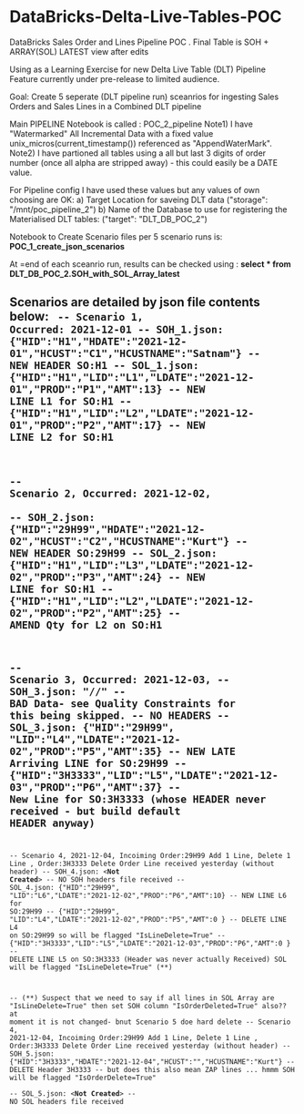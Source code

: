 # DataBricks-Delta-Live-Tables-POC
DataBricks Sales Order and Lines Pipeline POC . Final Table is SOH + ARRAY(SOL) LATEST view after edits

Using as a Learning Exercise for new Delta Live Table (DLT) Pipeline Feature currently under pre-release to limited audience.

Goal: 
Create 5 seperate (DLT pipeline run) sceanrios for ingesting Sales Orders and Sales Lines in a Combined DLT pipeline

Main PIPELINE Notebook is called : POC_2_pipeline
Note1) I have "Watermarked" All Incremental Data with a fixed value unix_micros(current_timestamp()) referenced as "AppendWaterMark".
Note2) I have partioned all tables using a all but last 3 digits of order number (once all alpha are stripped away) - this could easily be a DATE value.


For Pipeline config I have used these values but any values of own choosing are OK:
a) Target Location for saveing DLT data ("storage": "/mnt/poc_pipeline_2")
b) Name of the Database to use for registering the Materialised DLT tables:  ("target": "DLT_DB_POC_2")

Notebook to Create Scenario files per 5 scenario runs is: <B>POC_1_create_json_scenarios</B>

At =end of each sceanrio run, results can be checked using : <B>select * from DLT_DB_POC_2.SOH_with_SOL_Array_latest</B>


Scenarios are detailed by json file contents below:
<code>
-- Scenario 1, Occurred: 2021-12-01 
-- SOH_1.json: {"HID":"H1","HDATE":"2021-12-01","HCUST":"C1","HCUSTNAME":"Satnam"}           -- NEW HEADER SO:H1
-- SOL_1.json: {"HID":"H1","LID":"L1","LDATE":"2021-12-01","PROD":"P1","AMT":13}             -- NEW LINE L1 for SO:H1
--             {"HID":"H1","LID":"L2","LDATE":"2021-12-01","PROD":"P2","AMT":17}             -- NEW LINE L2 for SO:H1
--
-- Scenario 2, Occurred: 2021-12-02,  
-- SOH_2.json: {"HID":"29H99","HDATE":"2021-12-02","HCUST":"C2","HCUSTNAME":"Kurt"}          -- NEW HEADER SO:29H99
-- SOL_2.json: {"HID":"H1","LID":"L3","LDATE":"2021-12-02","PROD":"P3","AMT":24}             -- NEW LINE for SO:H1
--             {"HID":"H1","LID":"L2","LDATE":"2021-12-02","PROD":"P2","AMT":25}             -- AMEND Qty for L2 on SO:H1
--
-- Scenario 3, Occurred: 2021-12-03, 
-- SOH_3.json:  "//"  -- ****BAD Data****- see Quality Constraints for this being skipped.   -- NO HEADERS
-- SOL_3.json:  {"HID":"29H99", "LID":"L4","LDATE":"2021-12-02","PROD":"P5","AMT":35}        -- NEW LATE Arriving LINE for SO:29H99
--              {"HID":"3H3333","LID":"L5","LDATE":"2021-12-03","PROD":"P6","AMT":37}        -- New Line for SO:3H3333 (whose HEADER never received - but build default HEADER anyway)
--
-- Scenario 4, 2021-12-04, Incoiming Order:29H99  Add 1 Line, Delete 1 Line ,   Order:3H3333 Delete Order Line received yesterday (without header)
-- SOH_4.json:  <****Not Created****>                                                        -- NO SOH headers file received
-- SOL_4.json: {"HID":"29H99", "LID":"L6","LDATE":"2021-12-02","PROD":"P6","AMT":10}         -- NEW LINE L6 for SO:29H99
--             {"HID":"29H99", "LID":"L4","LDATE":"2021-12-02","PROD":"P5","AMT":0 }         -- DELETE LINE L4 on SO:29H99  so will be flagged "IsLineDelete=True"
--             {"HID":"3H3333","LID":"L5","LDATE":"2021-12-03","PROD":"P6","AMT":0 }         -- DELETE LINE L5 on SO:3H3333 (Header was never actually Received)  SOL will be flagged "IsLineDelete=True"  (**)

-- (**) Suspect that we need to say if all lines in SOL Array are "IsLineDelete=True" then set SOH column "IsOrderDeleted=True" also?? at moment it is not changed- bnut Scenario 5 doe hard delete
-- Scenario 4, 2021-12-04, Incoiming Order:29H99  Add 1 Line, Delete 1 Line ,   Order:3H3333 Delete Order Line received yesterday (without header)
-- SOH_5.json: {"HID":"3H3333","HDATE":"2021-12-04","HCUST":"","HCUSTNAME":"Kurt"}           -- DELETE  Header 3H3333  -- but does this also mean ZAP lines ... hmmm  SOH will be flagged "IsOrderDelete=True"  
-- SOL_5.json: <****Not Created****>                                                         -- NO SOL headers file received 
  </code>
